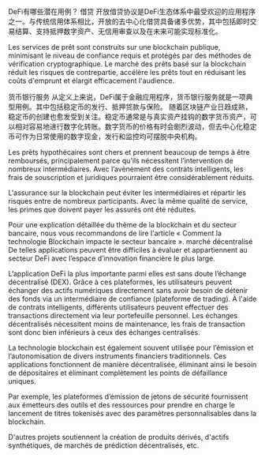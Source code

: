 DeFi有哪些潜在用例？
借贷
开放借贷协议是DeFi生态体系中最受欢迎的应用程序之一。与传统信用体系相比，开放的去中心化借贷具备诸多优势，其中包括即时交易结算、支持抵押数字资产、无信用审查以及在未来可能实现标准化。

Les services de prêt sont construits sur une blockchain publique, minimisant le niveau de confiance requis et protégés par des méthodes de vérification cryptographique. Le marché des prêts basé sur la blockchain réduit les risques de contrepartie, accélère les prêts tout en réduisant les coûts d'emprunt et élargit efficacement l'audience.

货币银行服务
从定义上来说，DeFi属于金融应用程序，货币银行服务就是一项典型用例。其中包括稳定币的发行、抵押贷款与保险。
随着区块链产业日趋成熟，稳定币的创建也愈发受到关注。稳定币通常是与真实资产挂钩的数字货币资产，可以相对容易地进行数字化转账。数字货币的价格有时会剧烈波动，但去中心化稳定币可作为日常使用的数字现金，发行和监控均可摆脱中央机构。

Les prêts hypothécaires sont chers et prennent beaucoup de temps à être remboursés, principalement parce qu’ils nécessitent l’intervention de nombreux intermédiaires. Avec l’avènement des contrats intelligents, les frais de souscription et juridiques pourraient être considérablement réduits.

L'assurance sur la blockchain peut éviter les intermédiaires et répartir les risques entre de nombreux participants. Avec la même qualité de service, les primes que doivent payer les assurés ont été réduites.

Pour une explication détaillée du thème de la blockchain et du secteur bancaire, nous vous recommandons de lire l'article « Comment la technologie Blockchain impacte le secteur bancaire ».
marché décentralisé
De telles applications peuvent être difficiles à évaluer et appartiennent au secteur DeFi avec l’espace d’innovation financière le plus large.

L’application DeFi la plus importante parmi elles est sans doute l’échange décentralisé (DEX). Grâce à ces plateformes, les utilisateurs peuvent échanger des actifs numériques directement sans avoir besoin de détenir des fonds via un intermédiaire de confiance (plateforme de trading). À l'aide de contrats intelligents, différents utilisateurs peuvent effectuer des transactions directement via leur portefeuille personnel.
Les échanges décentralisés nécessitent moins de maintenance, les frais de transaction sont donc bien inférieurs à ceux des échanges centralisés.

La technologie blockchain est également souvent utilisée pour l’émission et l’autonomisation de divers instruments financiers traditionnels. Ces applications fonctionnent de manière décentralisée, éliminant ainsi le besoin de dépositaires et éliminant complètement les points de défaillance uniques.

Par exemple, les plateformes d’émission de jetons de sécurité fournissent aux émetteurs des outils et des ressources pour prendre en charge le lancement de titres tokenisés avec des paramètres personnalisables dans la blockchain.

D'autres projets soutiennent la création de produits dérivés, d'actifs synthétiques, de marchés de prédiction décentralisés, etc.
